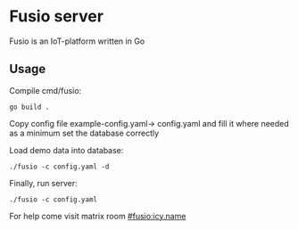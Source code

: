 # Fusio server

Fusio is an IoT-platform written in Go


## Usage


Compile cmd/fusio: 
```
go build . 
```

Copy config file example-config.yaml-> config.yaml and fill it where needed
as a minimum set the database correctly

Load demo data into database:
```
./fusio -c config.yaml -d
```

Finally, run server: 
```
./fusio -c config.yaml
```

For help come visit matrix room [#fusio:icy.name](https://matrix.to/#/#fusio:icy.name)

